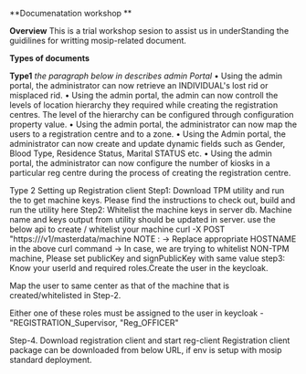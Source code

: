 **Documenatation workshop **

**Overview**
This is a trial workshop sesion to assist us in underStanding the guidilines for writting mosip-related document.

**Types of documents**

**Type1**
_the paragraph below in describes admin Portal_
•	Using the admin portal, the administrator can now retrieve an INDIVIDUAL's lost rid or misplaced rid. 
•	Using the admin portal, the admin can now controll the levels of location hierarchy they required while creating the registration centres. The level of the hierarchy can be     configured through configuration property value.
•	Using the admin portal, the administrator can now map the users to a registration centre and to a zone.
•	Using the Admin portal, the administrator can now create and update dynamic fields such as Gender, Blood Type, Residence Status, Marital STATUS etc.
•	Using the admin portal, the administrator can now configure the number of kiosks in a particular reg centre during the process of creating the registration centre.

Type 2 
Setting up Registration client
Step1: Download TPM utility and run the to get machine keys. Please find the instructions to check out, build and run the utility here
Step2: Whitelist the machine keys in server db. Machine name and keys output from utility should be updated in server.
use the below api to create / whitelist your machine
curl -X POST "https://<HOSTNAME>/v1/masterdata/machine
NOTE : 
-> Replace appropriate HOSTNAME in the above curl command
-> In case, we are trying to whitelist NON-TPM machine, Please set publicKey and signPublicKey with same value 
step3: Know your userId and required roles.Create the user in the keycloak.

Map the user to same center as that of the machine that is created/whitelisted in Step-2.

Either one of these roles must be assigned to the user in keycloak - "REGISTRATION_Supervisor, "Reg_OFFICER"
  
Step-4. Download registration client and start reg-client
Registration client package can be downloaded from below URL, if env is setup with mosip standard deployment.
  
